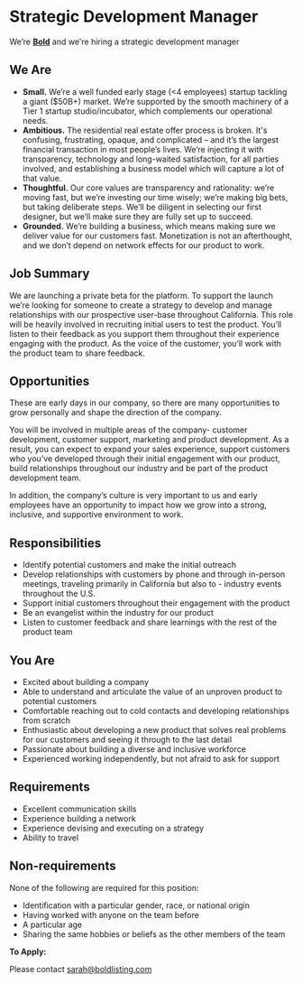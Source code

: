 # Strategic Development Manager

We’re [**Bold**](http://boldlisting.com/) and we're hiring a strategic development manager

## We Are

- **Small.** We’re a well funded early stage (<4 employees) startup tackling a giant ($50B+) market. We’re supported by the smooth machinery of a Tier 1 startup studio/incubator, which complements our operational needs.
- **Ambitious.** The residential real estate offer process is broken. It's confusing, frustrating, opaque, and complicated – and it’s the largest financial transaction in most people’s lives. We’re injecting it with transparency, technology and long-waited satisfaction, for all parties involved, and establishing a business model which will capture a lot of that value.
- **Thoughtful.** Our core values are transparency and rationality: we’re moving fast, but we’re investing our time wisely; we’re making big bets, but taking deliberate steps. We’ll be diligent in selecting our first designer, but we’ll make sure they are fully set up to succeed.
- **Grounded.** We’re building a business, which means making sure we deliver value for our customers fast. Monetization is not an afterthought, and we don’t depend on network effects for our product to work.

## Job Summary

We are launching a private beta for the platform. To support the launch we’re looking for someone to create a strategy to develop and manage relationships with our prospective user-base throughout California. This role will be heavily involved in recruiting initial users to test the product. You’ll listen to their feedback as you support them throughout their experience engaging with the product. As the voice of the customer, you’ll work with the product team to share feedback.

## Opportunities

These are early days in our company, so there are many opportunities to grow personally and shape the direction of the company.

You will be involved in multiple areas of the company- customer development, customer support, marketing and product development. As a result, you can expect to expand your sales experience, support customers who you’ve developed through their initial engagement with our product, build relationships throughout our industry and be part of the product development team.

In addition, the company’s culture is very important to us and early employees have an opportunity to impact how we grow into a strong, inclusive, and supportive environment to work.

## Responsibilities
- Identify potential customers and make the initial outreach
- Develop relationships with customers by phone and through in-person meetings, traveling primarily in California but also to - industry events throughout the U.S.
- Support initial customers throughout their engagement with the product
- Be an evangelist within the industry for our product
- Listen to customer feedback and share learnings with the rest of the product team

## You Are
- Excited about building a company
- Able to understand and articulate the value of an unproven product to potential customers
- Comfortable reaching out to cold contacts and developing relationships from scratch
- Enthusiastic about developing a new product that solves real problems for our customers and seeing it through to the last detail
- Passionate about building a diverse and inclusive workforce
- Experienced working independently, but not afraid to ask for support

## Requirements
- Excellent communication skills
- Experience building a network
- Experience devising and executing on a strategy
- Ability to travel

## Non-requirements
None of the following are required for this position:
- Identification with a particular gender, race, or national origin
- Having worked with anyone on the team before
- A particular age
- Sharing the same hobbies or beliefs as the other members of the team


**To Apply:**

Please contact [sarah@boldlisting.com](mailto:sarah@boldlisting.com)
